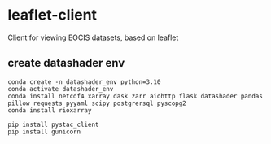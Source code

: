 # leaflet-client

Client for viewing EOCIS datasets, based on leaflet

## create datashader env

```
conda create -n datashader_env python=3.10
conda activate datashader_env
conda install netcdf4 xarray dask zarr aiohttp flask datashader pandas pillow requests pyyaml scipy postgrersql pyscopg2
conda install rioxarray

pip install pystac_client
pip install gunicorn
```
